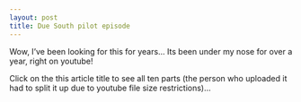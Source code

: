 ```yaml
---
layout: post
title: Due South pilot episode
---
```


Wow, I’ve been looking for this for years… Its been under my nose for
over a year, right on youtube!

Click on the this article title to see all ten parts (the person who
uploaded it had to split it up due to youtube file size restrictions)…
